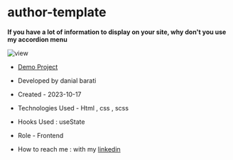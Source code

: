 # author-template

**If you have a lot of information to display on your site, why don't you use my accordion menu**

![view](https://github.com/danial-barati/author-template/assets/104683176/b575072f-2182-4c69-95dd-73fb03654eb7)
- [Demo Project](https://danial-barati.github.io/author-template/)

- Developed by danial barati

- Created - 2023-10-17

- Technologies Used - Html , css , scss

- Hooks Used : useState 

- Role - Frontend

- How to reach me : with my [linkedin](https://www.linkedin.com/in/danial-barati-0a9804291/)
